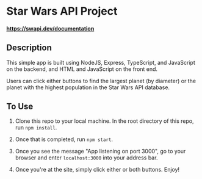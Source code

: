 # Star Wars API Project

#### https://swapi.dev/documentation

## Description

This simple app is built using NodeJS, Express, TypeScript, and JavaScript on the backend, and HTML and JavaScript on the front end.

Users can click either buttons to find the largest planet (by diameter) or the planet with the highest population in the Star Wars API database.

## To Use

1. Clone this repo to your local machine. In the root directory of this repo, run `npm install`.

2. Once that is completed, run `npm start`.

3. Once you see the message "App listening on port 3000", go to your browser and enter `localhost:3000` into your address bar.

4. Once you're at the site, simply click either or both buttons. Enjoy!
